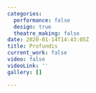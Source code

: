 ```yaml
---
categories:
  performance: false
  design: true
  theatre_making: false
date: 2020-01-14T14:43:05Z
title: Profundis
current_work: false
video: false
videoLink: ''
gallery: []

---
```

